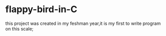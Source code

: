 # flappy-bird-in-C
this project was created in my feshman year,it is my first to write program on this scale;

